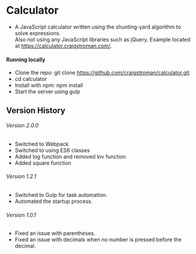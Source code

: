 # Calculator

- A JavaScript calculator written using the shunting-yard algorithm to solve expressions.  
  Also not using any JavaScript libraries such as jQuery. Example located at https://calculator.craigstroman.com/.

#### Running locally

- Clone the repo: git clone https://github.com/craigstroman/calculator.git
- cd calculator
- Install with npm: npm install
- Start the server using gulp

## Version History

###### Version 2.0.0

- Switched to Webpack
- Switched to using ES6 classes
- Added log function and removed lnv function
- Added square function

###### Version 1.2.1

- Switched to Gulp for task automation.
- Automated the startup process.

###### Version 1.0.1

- Fixed an issue with parentheses.
- Fixed an issue with decimals when no number is pressed before the decimal.
